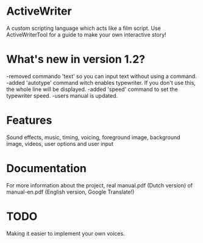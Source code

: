 # ActiveWriter
A custom scripting language which acts like a film script.
Use ActiveWriterTool for a guide to make your own interactive story!

# What's new in version 1.2?

-removed commando 'text' so you can input text without using a command.
-added 'autotype' command witch enables typewriter. If you don't use this, the whole line will be displayed.
-added 'speed' command to set the typewriter speed.
-users manual is updated.

# Features

Sound effects, music, timing, voicing, foreground image, background image, videos, user options and user input

# Documentation

For more information about the project, real manual.pdf (Dutch version) of manual-en.pdf (English version, Google Translate!)

# TODO

Making it easier to implement your own voices.
